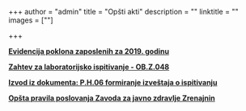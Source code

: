 +++
author = "admin"
title = "Opšti akti"
description = ""
linktitle = ""
images = [""]

+++

[**Evidencija poklona zaposlenih za 2019. godinu**](/docs/opsti-akti/evidencija-poklona-zaposlenih-2019.pdf)

[**Zahtev za laboratorijsko ispitivanje - OB.Z.048**](/docs/opsti-akti/OB-Z-048.pdf)  

[**Izvod iz dokumenta: P.H.06 formiranje izveštaja o ispitivanju**](/docs/opsti-akti/PH06.pdf)  

[**Opšta pravila poslovanja Zavoda za javno zdravlje Zrenajnin**](/docs/opsti-akti/opsta_pravila_poslovanja.pdf)  
